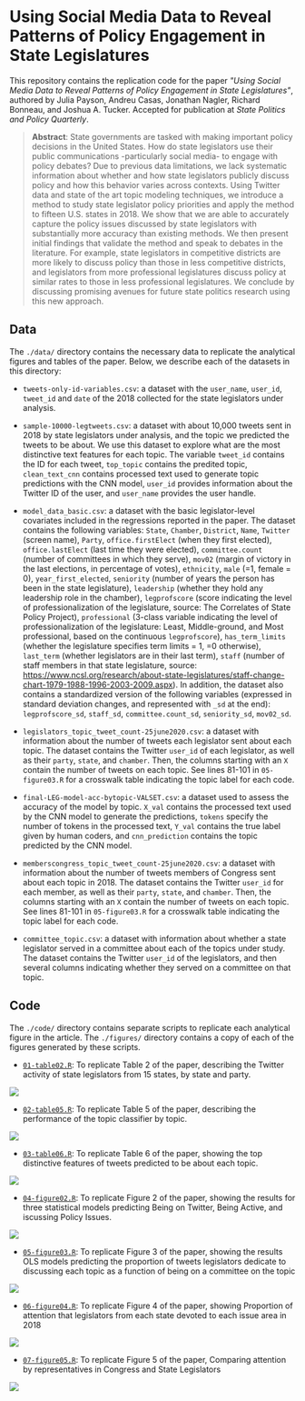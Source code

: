 # Using Social Media Data to Reveal Patterns of Policy Engagement in State Legislatures

This repository contains the replication code for the paper _"Using Social Media Data to Reveal Patterns of Policy Engagement in State Legislatures"_, authored by Julia Payson, Andreu Casas, Jonathan Nagler, Richard Bonneau, and Joshua A. Tucker. Accepted for publication at _State Politics and Policy Quarterly_.

> __Abstract__:
> State governments are tasked with making important policy decisions in the United States. How do state legislators use their public communications -particularly social media- to engage with policy debates? Due to previous data limitations, we lack systematic information about whether and how state legislators publicly discuss policy and how this behavior varies across contexts. Using Twitter data and state of the art topic modeling techniques, we introduce a method to study state legislator policy priorities and apply the method to fifteen U.S. states in 2018. We show that we are able to accurately capture the policy issues discussed by state legislators with substantially more accuracy than existing methods. We then present initial findings that validate the method and speak to debates in the literature. For example, state legislators in competitive districts are more likely to discuss policy than those in less competitive districts, and legislators from more professional legislatures discuss policy at similar rates to those in less professional legislatures. We conclude by discussing promising avenues for future state politics research using this new approach.

## Data
The `./data/` directory contains the necessary data to replicate the analytical figures and tables of the paper. Below, we describe each of the datasets in this directory:

- `tweets-only-id-variables.csv`: a dataset with the `user_name`, `user_id`, `tweet_id` and `date` of the 2018 collected for the state legislators under analysis.

- `sample-10000-legtweets.csv`: a dataset with about 10,000 tweets sent in 2018 by state legislators under analysis, and the topic we predicted the tweets to be about. We use this dataset to explore what are the most distinctive text features for each topic. The variable `tweet_id` contains the ID for each tweet, `top_topic` contains the predited topic, `clean_text_cnn` contains processed text used to generate topic predictions with the CNN model, `user_id` provides information about the Twitter ID of the user, and `user_name` provides the user handle.

- `model_data_basic.csv`: a dataset with the basic legislator-level covariates included in the regressions reported in the paper. The dataset contains the following variables: `State`, `Chamber`, `District`, `Name`, `Twitter` (screen name), `Party`, `office.firstElect` (when they first elected), `office.lastElect` (last time they were elected), `committee.count` (number of committees in which they serve), `mov02` (margin of victory in the last elections, in percentage of votes), `ethnicity`, `male` (=1, female = 0), `year_first_elected`, `seniority` (number of years the person has been in the state legislature), `leadership` (whether they hold any leadership role in the chamber), `legprofscore` (score indicating the level of professionalization of the legislature, source: The Correlates of State Policy Project), `professional` (3-class variable indicating the level of professionalization of the legislature: Least, Middle-ground, and Most professional, based on the continuous `legprofscore`), `has_term_limits` (whether the legislature specifies term limits = 1, =0 otherwise), `last_term` (whether legislators are in their last term), `staff` (number of staff members in that state legislature, source: https://www.ncsl.org/research/about-state-legislatures/staff-change-chart-1979-1988-1996-2003-2009.aspx). In addition, the dataset also contains a standardized version of the following variables (expressed in standard deviation changes, and represented with `_sd` at the end): `legprofscore_sd`, `staff_sd`, `committee.count_sd`, `seniority_sd`, `mov02_sd`.

- `legislators_topic_tweet_count-25june2020.csv`: a dataset with information about the number of tweets each legislator sent about each topic. The dataset contains  the Twitter `user_id` of each legislator, as well as their `party`, `state`, and `chamber`. Then, the columns starting with an `X` contain the number of tweets on each topic. See lines 81-101 in `05-figure03.R` for a crosswalk table indicating the topic label for each code.

- `final-LEG-model-acc-bytopic-VALSET.csv`: a dataset used to assess the accuracy of the model by topic. `X_val` contains the processed text used by the CNN model to generate the predictions, `tokens` specify the number of tokens in the processed text, `Y_val` contains the true label given by human coders, and `cnn_prediction` contains the topic predicted by the CNN model.

- `memberscongress_topic_tweet_count-25june2020.csv`: a dataset with information about the number of tweets members of Congress sent about each topic in 2018. The dataset contains the Twitter `user_id` for each member, as well as their `party`, `state`, and `chamber`. Then, the columns starting with an `X` contain the number of tweets on each topic. See lines 81-101 in `05-figure03.R` for a crosswalk table indicating the topic label for each code.

- `committee_topic.csv`: a dataset with information about whether a state legislator served in a committee about each of the topics under study. The dataset contains the Twitter `user_id` of the legislators, and then several columns indicating whether they served on a committee on that topic.


## Code
The `./code/` directory contains separate scripts to replicate each analytical figure in the article. The `./figures/` directory contains a copy of each of the figures generated by these scripts. 

- [`01-table02.R`](https://github.com/CasAndreu/social_media_state_legislators/blob/main/code/01-table02.R): To replicate Table 2 of the paper, describing the Twitter activity of state legislators from 15 states, by state and party.

<img src = "https://github.com/CasAndreu/social_media_state_legislators/blob/main/images/table02.png">

- [`02-table05.R`](https://github.com/CasAndreu/social_media_state_legislators/blob/main/code/02-table05.R): To replicate Table 5 of the paper, describing the performance of the topic classifier by topic.

<img src = "https://github.com/CasAndreu/social_media_state_legislators/blob/main/images/table05.png">

- [`03-table06.R`](https://github.com/CasAndreu/social_media_state_legislators/blob/main/code/03-table06.R): To replicate Table 6 of the paper, showing the top distinctive features of tweets predicted to be about each topic.

<img src = "https://github.com/CasAndreu/social_media_state_legislators/blob/main/images/table06.png">

- [`04-figure02.R`](https://github.com/CasAndreu/social_media_state_legislators/blob/main/code/04-figure02.R): To replicate Figure 2 of the paper, showing the results for three statistical models predicting Being on Twitter, Being Active, and iscussing Policy Issues.

<img src = "https://github.com/CasAndreu/social_media_state_legislators/blob/main/images/figure02-SAFE.png">

- [`05-figure03.R`](https://github.com/CasAndreu/social_media_state_legislators/blob/main/code/05-figure03.R): To replicate Figure 3 of the paper, showing the results OLS models predicting the proportion of tweets legislators dedicate to discussing each topic as a function of being on a committee on the topic

<img src = "https://github.com/CasAndreu/social_media_state_legislators/blob/main/images/figure03-SAFE.png">

- [`06-figure04.R`](https://github.com/CasAndreu/social_media_state_legislators/blob/main/code/06-figure04.R): To replicate Figure 4 of the paper, showing Proportion of attention that legislators from each state devoted to each issue area in 2018

<img src = "https://github.com/CasAndreu/social_media_state_legislators/blob/main/images/figure04-SAFE.png">

- [`07-figure05.R`](https://github.com/CasAndreu/social_media_state_legislators/blob/main/code/07-figure05.R): To replicate Figure 5 of the paper, Comparing attention by representatives in Congress and State Legislators

<img src = "https://github.com/CasAndreu/social_media_state_legislators/blob/main/images/figure05-SAFE.png">
